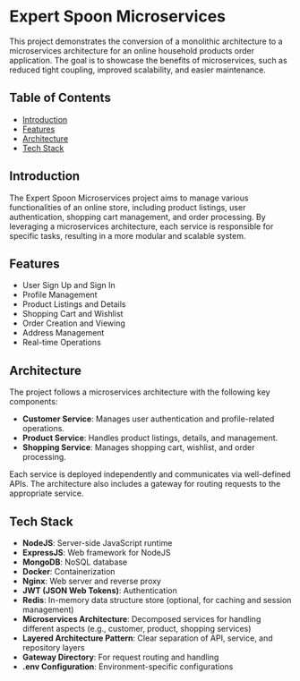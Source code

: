 # Expert Spoon Microservices

This project demonstrates the conversion of a monolithic architecture to a microservices architecture for an online household products order application. The goal is to showcase the benefits of microservices, such as reduced tight coupling, improved scalability, and easier maintenance.

## Table of Contents
- [Introduction](#introduction)
- [Features](#features)
- [Architecture](#architecture)
- [Tech Stack](#tech-stack)


## Introduction
The Expert Spoon Microservices project aims to manage various functionalities of an online store, including product listings, user authentication, shopping cart management, and order processing. By leveraging a microservices architecture, each service is responsible for specific tasks, resulting in a more modular and scalable system.

## Features
- User Sign Up and Sign In
- Profile Management
- Product Listings and Details
- Shopping Cart and Wishlist
- Order Creation and Viewing
- Address Management
- Real-time Operations

## Architecture
The project follows a microservices architecture with the following key components:
- **Customer Service**: Manages user authentication and profile-related operations.
- **Product Service**: Handles product listings, details, and management.
- **Shopping Service**: Manages shopping cart, wishlist, and order processing.

Each service is deployed independently and communicates via well-defined APIs. The architecture also includes a gateway for routing requests to the appropriate service.

## Tech Stack
- **NodeJS**: Server-side JavaScript runtime
- **ExpressJS**: Web framework for NodeJS
- **MongoDB**: NoSQL database
- **Docker**: Containerization
- **Nginx**: Web server and reverse proxy
- **JWT (JSON Web Tokens)**: Authentication
- **Redis**: In-memory data structure store (optional, for caching and session management)
- **Microservices Architecture**: Decomposed services for handling different aspects (e.g., customer, product, shopping services)
- **Layered Architecture Pattern**: Clear separation of API, service, and repository layers
- **Gateway Directory**: For request routing and handling
- **.env Configuration**: Environment-specific configurations

